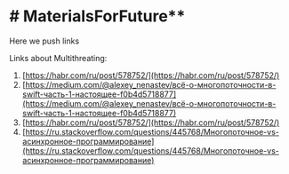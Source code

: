 # # MaterialsForFuture**
Here we push links

Links about Multithreating:

   1) [https://habr.com/ru/post/578752/](https://habr.com/ru/post/578752/)
   2) [https://medium.com/@alexey_nenastev/всё-о-многопоточности-в-swift-часть-1-настоящее-f0b4d5718877](https://medium.com/@alexey_nenastev/всё-о-многопоточности-в-swift-часть-1-настоящее-f0b4d5718877)
   3) [https://habr.com/ru/post/578752/](https://habr.com/ru/post/578752/)
   4) [https://ru.stackoverflow.com/questions/445768/Многопоточное-vs-асинхронное-программирование](https://ru.stackoverflow.com/questions/445768/Многопоточное-vs-асинхронное-программирование)
